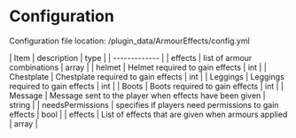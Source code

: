 # Configuration

Configuration file location: /plugin_data/ArmourEffects/config.yml

| Item | description | type |
| ------------- |
| effects | list of armour combinations | array |
| helmet | Helmet required to gain effects | int |
| Chestplate | Chestplate required to gain effects | int |
| Leggings | Leggings required to gain effects | int |
| Boots | Boots required to gain effects | int |
| Message | Message sent to the player when effects have been given | string |
| needsPermissions | specifies if players need permissions to gain effects | bool |
| effects | List of effects that are given when armours applied | array |
